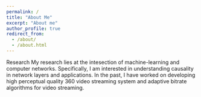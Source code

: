 ```yaml
---
permalink: /
title: "About Me"
excerpt: "About me"
author_profile: true
redirect_from: 
  - /about/
  - /about.html
---
```



Research
My research lies at the intesection of machine-learning and computer networks. Specifically, I am interested in understanding causality in network layers and applications. In the past, I have worked on developing high perceptual quality 360 video streaming system and adaptive bitrate algorithms for video streaming.

